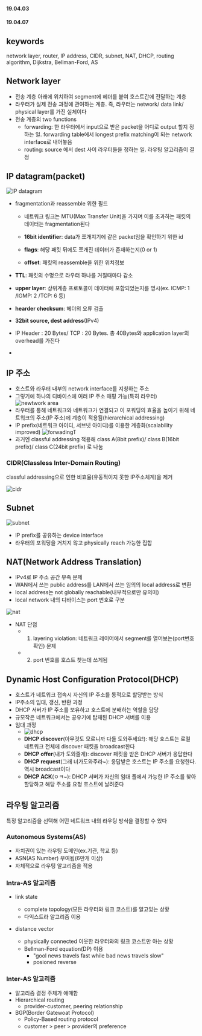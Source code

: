 #### 19.04.03
#### 19.04.07

## keywords
network layer, router, IP address, CIDR, subnet, NAT, DHCP, routing algorithm, Dijkstra, Bellman-Ford, AS

## Network layer
- 전송 계층 아래에 위치하여 segment에 헤더를 붙여 호스트간에 전달하는 계층
- 라우터가 실제 전송 과정에 관여하는 계층. 즉, 라우터는 network/ data link/ physical layer를 가진 실체이다
- 전송 계층의 two functions
  - forwarding: 한 라우터에서 input으로 받은 packet을 어디로 output 할지 정하는 일. forwarding table에서 longest prefix matching이 되는 network interface로 내어놓음
  - routing: source 에서 dest 사이 라우터들을 정하는 일. 라우팅 알고리즘이 결정

## IP datagram(packet)
![IP datagram](https://user-images.githubusercontent.com/38183218/55678267-b2d3b800-5931-11e9-91f8-5c623aa0f7b3.JPG)

- fragmentation과 reassemble 위한 필드
  - 네트워크 링크는 MTU(Max Transfer Unit)을 가지며 이를 초과하는 패킷의 데이터는 fragmentation된다

  - __16bit identifier__: data가 쪼개지기에 같은 packet임을 확인하기 위한 id
  - __flags__: 해당 패킷 뒤에도 쪼개진 데이터가 존재하는지(0 or 1)
  - __offset__: 패킷의 reassemble을 위한 위치정보
  
- __TTL__: 패킷의 수명으로 라우터 하나를 거칠때마다 감소
- __upper layer__: 상위계층 프로토콜이 데이터에 포함되었는지를 명시(ex. ICMP: 1 /IGMP: 2 /TCP: 6 등)
- __hearder checksum__: 헤더의 오류 검출
- __32bit source, dest address__(IPv4)
- IP Header : 20 Bytes/ TCP : 20 Bytes. 총 40Bytes와 application layer의 overhead를 가진다
- 
## IP 주소
- 호스트와 라우터 내부의 network interface를 지칭하는 주소
- 그렇기에 하나의 디바이스에 여러 IP 주소 매핑 가능(특히 라우터)
![newtwork area](https://user-images.githubusercontent.com/38183218/55678406-27a7f180-5934-11e9-9880-98665e92a3a5.JPG)
- 라우터를 통해 네트워크와 네트워크가 연결되고 이 포워딩의 효율을 높이기 위해 네트워크의 주소(IP 주소)에 계층이 적용됨(hierarchical addressing)
- IP prefix(네트워크 아이디, 서브넷 아이디)를 이용한 계층화(scalability improved)
![forwadingT](https://user-images.githubusercontent.com/38183218/55678452-eebc4c80-5934-11e9-9b04-e47faeb99741.JPG)
- 과거엔 classful addressing 적용해 class A(8bit prefix)/ class B(16bit prefix)/ class C(24bit prefix) 로 나눔

### CIDR(Classless Inter-Domain Routing)
classful addressing으로 인한 비효율(유동적이지 못한 IP주소체계)을 제거

![cidr](https://user-images.githubusercontent.com/38183218/55678505-01835100-5936-11e9-90dc-fcda9dfdbad8.JPG)

## Subnet
![subnet](https://user-images.githubusercontent.com/38183218/55678518-40b1a200-5936-11e9-870f-9afc785e61d0.JPG)
- IP prefix를 공유하는 device interface
- 라우터의 포워딩을 거치지 않고 physically reach 가능한 집합

## NAT(Network Address Translation)
- IPv4로 IP 주소 공간 부족 문제
- WAN에서 쓰는 public address를 LAN에서 쓰는 임의의 local address로 변환
- local address는 not globally reachable(내부적으로만 유의미)
- local network 내의 디바이스는 port 번호로 구분

![nat](https://user-images.githubusercontent.com/38183218/55678642-16f97a80-5938-11e9-924b-243da1014a50.JPG)


- NAT 단점
  - 1) layering violation: 네트워크 레이어에서 segment를 열어보는(port번호 확인) 문제
  - 2) port 번호를 호스트 찾는데 쓰게됨

## Dynamic Host Configuration Protocol(DHCP)
- 호스트가 네트워크 접속시 자신의 IP 주소를 동적으로 할당받는 방식
- IP주소의 임대, 갱신, 반환 과정
- DHCP 서버가 IP 주소를 보유하고 호스트에 분배하는 역할을 담당
- 규모작은 네트워크에서는 공유기에 탑재된 DHCP 서버를 이용
- 임대 과정
  - ![dhcp](https://user-images.githubusercontent.com/38183218/55678845-6e4d1a00-593b-11e9-94a5-a7ba52285c49.JPG)
  - __DHCP discover__(아무것도 모르니까 다들 도와주세요!): 해당 호스트는 로컬 네트워크 전체에 discover 패킷을 broadcast한다
  - __DHCP offer__(내가 도와줄게): discover 패킷을 받은 DHCP 서버가 응답한다
  - __DHCP request__(그래 너가도와주라~): 응답받은 호스트는 IP 주소를 요청한다. 역시 broadcast이다
  - __DHCP ACK__(ㅇㅋ~): DHCP 서버가 자신의 임대 풀에서 가능한 IP 주소를 찾아 할당하고 해당 주소를 요청 호스트에 날려준다


## 라우팅 알고리즘
특정 알고리즘을 선택해 어떤 네트워크 내의 라우팅 방식을 결정할 수 있다

### Autonomous Systems(AS)
- 자치권이 있는 라우팅 도메인(ex.기관, 학교 등)
- ASN(AS Number) 부여됨(6만개 이상)
- 자체적으로 라우팅 알고리즘을 적용

### Intra-AS 알고리즘
- link state
  - complete topology(모든 라우터와 링크 코스트)를 알고있는 상황
  - 다익스트라 알고리즘 이용
  
- distance vector
  - physically connected 이웃한 라우터와의 링크 코스트만 아는 상황
  - Bellman-Ford equation(DP) 이용
    - "gool news travels fast while bad news travels slow"
    - posioned reverse

### Inter-AS 알고리즘
- 알고리즘 결정 주체가 애매함
- Hierarchical routing
  - provider-customer, peering relationship
- BGP(Border Gatewoat Protocol)
  - Policy-Based routing protocol
  - customer > peer > provider의 preference